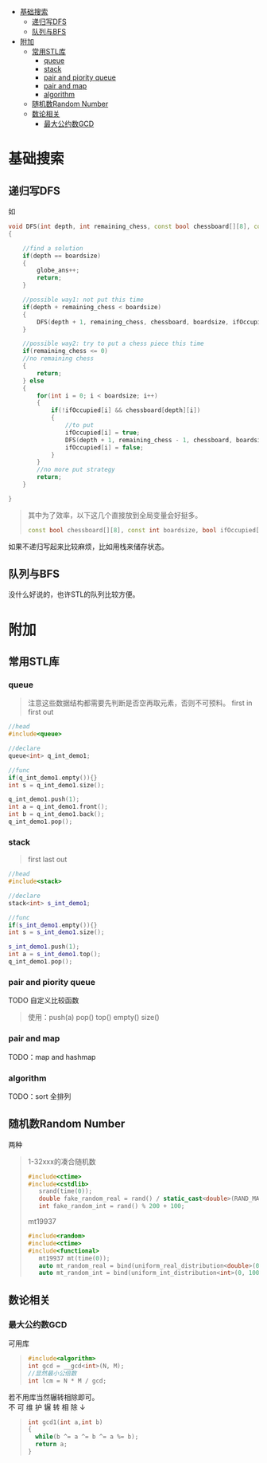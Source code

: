 
<!-- TOC -->

- [基础搜索](#基础搜索)
	- [递归写DFS](#递归写dfs)
	- [队列与BFS](#队列与bfs)
- [附加](#附加)
	- [常用STL库](#常用stl库)
		- [queue](#queue)
		- [stack](#stack)
		- [pair and piority queue](#pair-and-piority-queue)
		- [pair and map](#pair-and-map)
		- [algorithm](#algorithm)
	- [随机数Random Number](#随机数random-number)
	- [数论相关](#数论相关)
		- [最大公约数GCD](#最大公约数gcd)

<!-- /TOC -->

# 基础搜索  
## 递归写DFS  

如
```c++
void DFS(int depth, int remaining_chess, const bool chessboard[][8], const int boardsize, bool ifOccupied[])
{

	//find a solution
	if(depth == boardsize)
	{	
		globe_ans++;
		return;
	}

	//possible way1: not put this time
	if(depth + remaining_chess < boardsize)
	{
		DFS(depth + 1, remaining_chess, chessboard, boardsize, ifOccupied);
	}

	//possible way2: try to put a chess piece this time
	if(remaining_chess <= 0)
	//no remaining chess
	{
		return;
	} else
	{
		for(int i = 0; i < boardsize; i++)
		{
			if(!ifOccupied[i] && chessboard[depth][i])
			{
				//to put
				ifOccupied[i] = true;
				DFS(depth + 1, remaining_chess - 1, chessboard, boardsize, ifOccupied);
				ifOccupied[i] = false;
			}
		}
		//no more put strategy
		return;
	}

}
```
> 其中为了效率，以下这几个直接放到全局变量会好挺多。 
> ```c++
> const bool chessboard[][8], const int boardsize, bool ifOccupied[]
> ```
 
如果不递归写起来比较麻烦，比如用栈来储存状态。


## 队列与BFS
没什么好说的，也许STL的队列比较方便。

# 附加
## 常用STL库
### queue
> 注意这些数据结构都需要先判断是否空再取元素，否则不可预料。
> first in first out  
```c++
//head
#include<queue>

//declare
queue<int> q_int_demo1;

//func
if(q_int_demo1.empty()){}
int s = q_int_demo1.size();

q_int_demo1.push(1);
int a = q_int_demo1.front();
int b = q_int_demo1.back();
q_int_demo1.pop();
```
### stack
> first last out
```c++
//head
#include<stack>

//declare
stack<int> s_int_demo1;

//func
if(s_int_demo1.empty()){}
int s = s_int_demo1.size();

s_int_demo1.push(1);
int a = s_int_demo1.top();
q_int_demo1.pop();
```
### pair and piority queue
TODO 自定义比较函数    
> 使用：push(a) pop() top() empty() size()
### pair and map
TODO：map and hashmap
### algorithm
TODO：sort 全排列

## 随机数Random Number
两种
> 1-32xxx的凑合随机数
>``` c++
>#include<ctime>
>#include<cstdlib>
>    srand(time(0));
>    double fake_random_real = rand() / static_cast<double>(RAND_MAX);
>    int fake_random_int = rand() % 200 + 100;
>```
> mt19937
> ```c++
> #include<random>
> #include<ctime>
> #include<functional>
>    mt19937 mt(time(0));
>    auto mt_random_real = bind(uniform_real_distribution<double>(0, 1), mt);
>    auto mt_random_int = bind(uniform_int_distribution<int>(0, 100000), mt);
> ```  

## 数论相关
### 最大公约数GCD
可用库
> ```c++
> #include<algorithm>
> int gcd = __gcd<int>(N, M);
> //显然最小公倍数
> int lcm = N * M / gcd;
> ```
若不用库当然辗转相除即可。  
不 可 维 护 辗 转 相 除 ↓ 
> ```c++
> int gcd1(int a,int b)
> {
> 	while(b ^= a ^= b ^= a %= b);
> 	return a;
> }
> ```